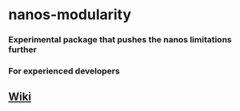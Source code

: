 # nanos-modularity

### Experimental package that pushes the nanos limitations further

### For experienced developers

## [Wiki](https://github.com/vugi99/nanos-modularity/wiki)
